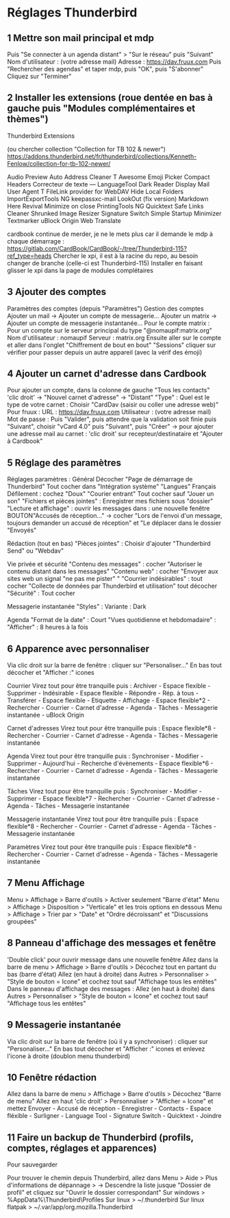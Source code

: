 # Réglages Thunderbird

## 1 Mettre son mail principal et mdp

Puis "Se connecter à un agenda distant" > "Sur le réseau" puis "Suivant"
Nom d'utilisateur : (votre adresse mail)
Adresse : <https://dav.fruux.com>
Puis "Rechercher des agendas" et taper mdp, puis "OK", puis "S'abonner"
Cliquez sur "Terminer"

## 2 Installer les extensions (roue dentée en bas à gauche puis "Modules complémentaires et thèmes")

Thunderbird Extensions

(ou chercher collection "Collection for TB 102 & newer")
<https://addons.thunderbird.net/fr/thunderbird/collections/Kenneth-Fenlow/collection-for-tb-102-newer/>

Audio Preview
Auto Address Cleaner T
Awesome Emoji Picker
Compact Headers
Correcteur de texte — LanguageTool
Dark Reader
Display Mail User Agent T
FileLink provider for WebDAV
Hide Local Folders
ImportExportTools NG
keepassxc-mail
LookOut (fix version)
Markdown Here Revival
Minimize on close
PrintingTools NG
Quicktext
Safe Links Cleaner
Shrunked Image Resizer
Signature Switch
Simple Startup Minimizer
Textmarker
uBlock Origin
Web Translate

cardbook continue de merder, je ne le mets plus car il demande le mdp à chaque démarrage :
<https://gitlab.com/CardBook/CardBook/-/tree/Thunderbird-115?ref_type=heads>
Chercher le xpi, il est à la racine du repo, au besoin changer de branche (celle-ci est Thunderbird-115)
Installer en faisant glisser le xpi dans la page de modules complétaires

## 3 Ajouter des comptes

Paramètres des comptes (depuis "Paramètres")
Gestion des comptes
Ajouter un mail -> Ajouter un compte de messagerie...
Ajouter un matrix -> Ajouter un compte de messagerie instantanée...
Pour le compte matrix :
Pour un compte sur le serveur principal du type "@nomaupif:matrix.org"
Nom d'utilisateur : nomaupif
Serveur : matrix.org
Ensuite aller sur le compte et aller dans l'onglet "Chiffrement de bout en bout"
"Sessions" cliquer sur vérifier pour passer depuis un autre appareil (avec la vérif des émoji)

## 4 Ajouter un carnet d'adresse dans Cardbook

Pour ajouter un compte, dans la colonne de gauche "Tous les contacts"
'clic droit' -> "Nouvel carnet d'adresse" -> "Distant"
"Type" : Quel est le type de votre carnet : Choisir "CardDav (saisir ou coller une adresse web)"
Pour fruux :
URL : <https://dav.fruux.com>
Utilisateur : (votre adresse mail)
Mot de passe :
Puis "Valider", puis attendre que la validation soit finie puis "Suivant", choisir "vCard 4.0" puis "Suivant", puis "Créer"
-> pour ajouter une adresse mail au carnet : 'clic droit' sur recepteur/destinataire et "Ajouter à Cardbook"

## 5 Réglage des paramètres

Réglages paramètres :
Général
Décocher "Page de démarrage de Thunderbird"
Tout cocher dans "Intégration système"
"Langues" Français
Défilement : cochez "Doux"
"Courier entrant" Tout cocher sauf "Jouer un son"
"Fichiers et pièces jointes" : Enregistrer mes fichiers sous "dossier"
"Lecture et affichage" : ouvrir les messages dans : une nouvelle fenêtre
BOUTON"Accusés de réception..." -> cocher "Lors de l'envoi d'un message, toujours demander un accusé de réception" et "Le déplacer dans le dossier "Envoyés"

Rédaction (tout en bas)
"Pièces jointes" : Choisir d'ajouter "Thunderbird Send" ou "Webdav"

Vie privée et sécurité
"Contenu des messages" : cocher "Autoriser le contenu distant dans les messages"
"Contenu web" : cocher "Envoyer aux sites web un signal "ne pas me pister" "
"Courrier indésirables" : tout cocher
"Collecte de données par Thunderbird et utilisation" tout décocher
"Sécurité" : Tout cocher

Messagerie instantanée
"Styles" : Variante : Dark

Agenda
"Format de la date" : Court
"Vues quotidienne et hebdomadaire" : "Afficher" : 8 heures à la fois

## 6 Apparence avec personnaliser

Via clic droit sur la barre de fenêtre : cliquer sur "Personaliser..."
En bas tout décocher et "Afficher :" icones

Courrier
Virez tout pour être tranquille  puis :
Archiver - Espace flexible - Supprimer - Indésirable - Espace flexible - Répondre - Rép. à tous - Transférer - Espace flexible - Etiquette - Affichage - Espace flexible*2 - Rechercher - Courrier - Carnet d'adresse - Agenda - Tâches - Messagerie instantanée - uBlock Origin

Carnet d'adresses
Virez tout pour être tranquille  puis :
Espace flexible*8 - Rechercher - Courrier - Carnet d'adresse - Agenda - Tâches - Messagerie instantanée

Agenda
Virez tout pour être tranquille  puis :
Synchroniser - Modifier - Supprimer - Aujourd'hui - Recherche d'évènements - Espace flexible*6 - Rechercher - Courrier - Carnet d'adresse - Agenda - Tâches - Messagerie instantanée

Tâches
Virez tout pour être tranquille  puis :
Synchroniser - Modifier - Supprimer - Espace flexible*7 - Rechercher - Courrier - Carnet d'adresse - Agenda - Tâches - Messagerie instantanée

Messagerie instantanée
Virez tout pour être tranquille  puis :
Espace flexible*8 - Rechercher - Courrier - Carnet d'adresse - Agenda - Tâches - Messagerie instantanée

Paramètres
Virez tout pour être tranquille  puis :
Espace flexible*8 - Rechercher - Courrier - Carnet d'adresse - Agenda - Tâches - Messagerie instantanée

## 7 Menu Affichage

Menu > Affichage > Barre d'outils > Activer seulement "Barre d'état"
Menu > Affichage > Disposition > "Verticale" et les trois options en dessous
Menu > Affichage > Trier par > "Date" et "Ordre décroissant" et "Discussions groupées"

## 8 Panneau d'affichage des messages et fenêtre

'Double click' pour ouvrir message dans une nouvelle fenêtre
Allez dans la barre de menu > Affichage > Barre d'outils > Décochez tout en partant du bas (barre d'état)
Allez (en haut à droite) dans Autres > Personnaliser > "Style de bouton = Icone" et cochez tout sauf "Affichage tous les entêtes"
Dans le panneau d'affichage des messages :
Allez (en haut à droite) dans Autres > Personnaliser > "Style de bouton = Icone" et cochez tout sauf "Affichage tous les entêtes"

## 9 Messagerie instantanée

Via clic droit sur la barre de fenêtre (où il y a synchroniser) : cliquer sur "Personaliser..."
En bas tout décocher et "Afficher :" icones
et enlevez l'icone à droite (doublon menu thunderbird)

## 10 Fenêtre rédaction

Allez dans la barre de menu > Affichage > Barre d'outils > Décochez "Barre de menu"
Allez en haut 'clic droit' > Personnaliser > "Afficher = Icone" et mettez
Envoyer - Accusé de réception - Enregistrer - Contacts - Espace fléxible - Surligner - Language Tool - Signature Switch - Quicktext - Joindre

## 11 Faire un backup de Thunderbird (profils, comptes, réglages et apparences)

Pour sauvegarder

Pour trouver le chemin depuis Thunderbird, allez dans Menu > Aide > Plus d'informations de dépannage >
-> Descendre la liste jusque "Dossier de profil" et cliquez sur "Ouvrir le dossier correspondant"
Sur windows > %AppData%\Thunderbird\Profiles
Sur linux > ~/.thunderbird
Sur linux flatpak > ~/.var/app/org.mozilla.Thunderbird
